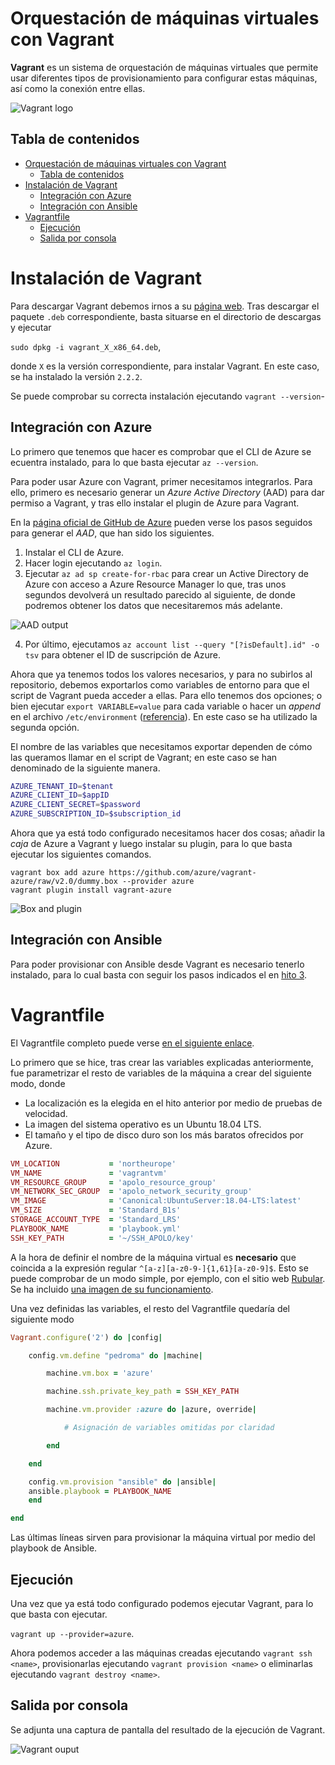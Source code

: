 # Orquestación de máquinas virtuales con Vagrant

**Vagrant** es un sistema de orquestación de máquinas virtuales que permite usar diferentes tipos de provisionamiento para configurar estas máquinas, así como la conexión entre ellas.

![Vagrant logo](img/vagrant.png)

## Tabla de contenidos

<!-- TOC depthFrom:1 depthTo:6 withLinks:1 updateOnSave:1 orderedList:0 -->

- [Orquestación de máquinas virtuales con Vagrant](#orquestacin-de-mquinas-virtuales-con-vagrant)
	- [Tabla de contenidos](#tabla-de-contenidos)
- [Instalación de Vagrant](#instalacin-de-vagrant)
	- [Integración con Azure](#integracin-con-azure)
	- [Integración con Ansible](#integracin-con-ansible)
- [Vagrantfile](#vagrantfile)
	- [Ejecución](#ejecucin)
	- [Salida por consola](#salida-por-consola)

<!-- /TOC -->

# Instalación de Vagrant

Para descargar Vagrant debemos irnos a su [página web](https://www.vagrantup.com/downloads.html). Tras descargar el paquete `.deb` correspondiente, basta situarse en el directorio de descargas y ejecutar

`sudo dpkg -i vagrant_X_x86_64.deb`,

donde `X` es la versión correspondiente, para instalar Vagrant. En este caso, se ha instalado la versión `2.2.2`.

Se puede comprobar su correcta instalación ejecutando `vagrant --version`-

## Integración con Azure

Lo primero que tenemos que hacer es comprobar que el CLI de Azure se ecuentra instalado, para lo que basta ejecutar `az --version`.

Para poder usar Azure con Vagrant, primer necesitamos integrarlos. Para ello, primero es necesario generar un _Azure Active Directory_ (AAD) para dar permiso a Vagrant, y tras ello instalar el plugin de Azure para Vagrant.

En la [página oficial de GitHub de Azure](https://github.com/Azure/vagrant-azure) pueden verse los pasos seguidos para generar el _AAD_, que han sido los siguientes.

1. Instalar el CLI de Azure.
2. Hacer login ejecutando `az login`.
3. Ejecutar `az ad sp create-for-rbac` para crear un Active Directory de Azure con acceso a Azure Resource Manager lo que, tras unos segundos devolverá un resultado parecido al siguiente, de donde podremos obtener los datos que necesitaremos más adelante.

![AAD output](img/aad-output.png)

4. Por último, ejecutamos `az account list --query "[?isDefault].id" -o tsv` para obtener el ID de suscripción de Azure.

Ahora que ya tenemos todos los valores necesarios, y para no subirlos al repositorio, debemos exportarlos como variables de entorno para que el script de Vagrant pueda acceder a ellas. Para ello tenemos dos opciones; o bien ejecutar `export VARIABLE=value` para cada variable o hacer un _append_ en el archivo `/etc/environment` ([referencia](https://askubuntu.com/questions/58814/how-do-i-add-environment-variables)). En este caso se ha utilizado la segunda opción.

El nombre de las variables que necesitamos exportar dependen de cómo las queramos llamar en el script de Vagrant; en este caso se han denominado de la siguiente manera.

```bash
AZURE_TENANT_ID=$tenant
AZURE_CLIENT_ID=$appID
AZURE_CLIENT_SECRET=$password
AZURE_SUBSCRIPTION_ID=$subscription_id
```

Ahora que ya está todo configurado necesitamos hacer dos cosas; añadir la _caja_ de Azure a Vagrant y luego instalar su plugin, para lo que basta ejecutar los siguientes comandos.

```
vagrant box add azure https://github.com/azure/vagrant-azure/raw/v2.0/dummy.box --provider azure
vagrant plugin install vagrant-azure
```

![Box and plugin](img/box_and_plugin.png)

## Integración con Ansible

Para poder provisionar con Ansible desde Vagrant es necesario tenerlo instalado, para lo cual basta con seguir los pasos indicados el en [hito 3](https://github.com/gomezportillo/apolo/tree/master/provision).

# Vagrantfile

El Vagrantfile completo puede verse [en el siguiente enlace](Vagrantfile).

Lo primero que se hice, tras crear las variables explicadas anteriormente, fue parametrizar el resto de variables de la máquina a crear del siguiente modo, donde

* La localización es la elegida en el hito anterior por medio de pruebas de velocidad.
* La imagen del sistema operativo es un Ubuntu 18.04 LTS.
* El tamaño y el tipo de disco duro son los más baratos ofrecidos por Azure.

```ruby
VM_LOCATION           = 'northeurope'
VM_NAME               = 'vagrantvm'
VM_RESOURCE_GROUP     = 'apolo_resource_group'
VM_NETWORK_SEC_GROUP  = 'apolo_network_security_group'
VM_IMAGE              = 'Canonical:UbuntuServer:18.04-LTS:latest'
VM_SIZE               = 'Standard_B1s'
STORAGE_ACCOUNT_TYPE  = 'Standard_LRS'
PLAYBOOK_NAME         = 'playbook.yml'
SSH_KEY_PATH          = '~/SSH_APOLO/key'
```

A la hora de definir el nombre de la máquina virtual es **necesario** que coincida a la expresión regular `^[a-z][a-z0-9-]{1,61}[a-z0-9]$`. Esto se puede comprobar de un modo simple, por ejemplo, con el sitio web [Rubular](http://rubular.com/). Se ha incluido [una imagen de su funcionamiento](img/rubular.png).

Una vez definidas las variables, el resto del Vagrantfile quedaría del siguiente modo

```ruby
Vagrant.configure('2') do |config|

	config.vm.define "pedroma" do |machine|

		machine.vm.box = 'azure'

		machine.ssh.private_key_path = SSH_KEY_PATH

		machine.vm.provider :azure do |azure, override|

			# Asignación de variables omitidas por claridad

		end

	end

	config.vm.provision "ansible" do |ansible|
  	ansible.playbook = PLAYBOOK_NAME
	end

end
```

Las últimas líneas sirven para provisionar la máquina virtual por medio del playbook de Ansible.

## Ejecución

Una vez que ya está todo configurado podemos ejecutar Vagrant, para lo que basta con ejecutar.

`vagrant up --provider=azure`.

Ahora podemos acceder a las máquinas creadas ejecutando `vagrant ssh <name>`, provisionarlas ejecutando `vagrant provision <name>` o eliminarlas ejecutando `vagrant destroy <name>`.

## Salida por consola

Se adjunta una captura de pantalla del resultado de la ejecución de Vagrant.

![Vagrant ouput](img/vagrant-output.png)
